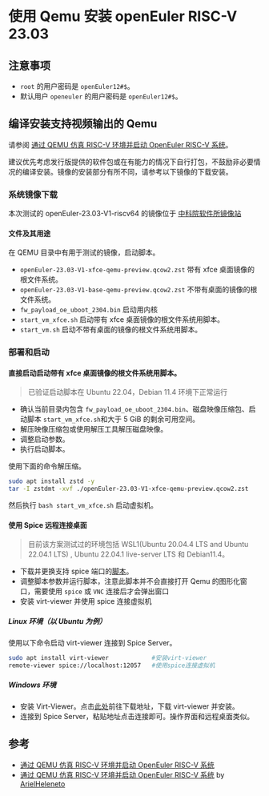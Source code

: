 # 使用 Qemu 安装 openEuler RISC-V 23.03

## 注意事项

- `root` 的用户密码是 `openEuler12#$`。
- 默认用户 `openeuler` 的用户密码是 `openEuler12#$`。

## 编译安装支持视频输出的 Qemu

请参阅 [通过 QEMU 仿真 RISC-V 环境并启动 OpenEuler RISC-V 系统](https://github.com/openeuler-mirror/RISC-V/blob/master/doc/tutorials/vm-qemu-oErv.md)。

建议优先考虑发行版提供的软件包或在有能力的情况下自行打包，不鼓励非必要情况的编译安装。镜像的安装部分有所不同，请参考以下镜像的下载安装。

### 系统镜像下载

本次测试的 openEuler-23.03-V1-riscv64 的镜像位于 [中科院软件所镜像站](http://mirror.iscas.ac.cn/openeuler-sig-riscv/openEuler-RISC-V/preview/openEuler-23.03-V1-riscv64/)

#### 文件及其用途

在 QEMU 目录中有用于测试的镜像，启动脚本。

- `openEuler-23.03-V1-xfce-qemu-preview.qcow2.zst` 带有 xfce 桌面镜像的根文件系统。
- `openEuler-23.03-V1-base-qemu-preview.qcow2.zst` 不带有桌面的镜像的根文件系统。
- `fw_payload_oe_uboot_2304.bin` 启动用内核
- `start_vm_xfce.sh` 启动带有 xfce 桌面镜像的根文件系统用脚本。
- `start_vm.sh` 启动不带有桌面的镜像的根文件系统用脚本。

### 部署和启动

#### 直接启动启动带有 xfce 桌面镜像的根文件系统用脚本。

> 已验证启动脚本在 Ubuntu 22.04，Debian 11.4 环境下正常运行 

- 确认当前目录内包含 `fw_payload_oe_uboot_2304.bin`、磁盘映像压缩包、启动脚本 `start_vm_xfce.sh`和大于 5 GiB 的剩余可用空间。
- 解压映像压缩包或使用解压工具解压磁盘映像。
- 调整启动参数。
- 执行启动脚本。

使用下面的命令解压缩。

```bash
sudo apt install zstd -y
tar -I zstdmt -xvf ./openEuler-23.03-V1-xfce-qemu-preview.qcow2.zst
```

然后执行 `bash start_vm_xfce.sh` 启动虚拟机。

#### 使用 Spice 远程连接桌面

> 目前该方案测试过的环境包括 WSL1(Ubuntu 20.04.4 LTS and Ubuntu 22.04.1 LTS) , Ubuntu 22.04.1 live-server LTS 和 Debian11.4。

- 下载并更换支持 spice 端口的[脚本](./start_vm.sh)。
- 调整脚本参数并运行脚本，注意此脚本并不会直接打开 Qemu 的图形化窗口，需要使用 `spice` 或 `VNC` 连接后才会弹出窗口
- 安装 virt-viewer 并使用 spice 连接虚拟机

##### Linux 环境（以 Ubuntu 为例）

使用以下命令启动 virt-viewer 连接到 Spice Server。

```bash
sudo apt install virt-viewer            #安装virt-viewer
remote-viewer spice://localhost:12057   #使用spice连接虚拟机
```

##### Windows 环境

- 安装 Virt-Viewer。点击[此处](https://virt-manager.org/download/)前往下载地址，下载 virt-viewer 并安装。
- 连接到 Spice Server，粘贴地址点击连接即可。操作界面和远程桌面类似。

## 参考

- [通过 QEMU 仿真 RISC-V 环境并启动 OpenEuler RISC-V 系统](https://github.com/openeuler-mirror/RISC-V/blob/master/doc/tutorials/vm-qemu-oErv.md)
- [通过 QEMU 仿真 RISC-V 环境并启动 OpenEuler RISC-V 系统](https://github.com/ArielHeleneto/Work-PLCT/tree/master/awesomeqemu) by [ArielHeleneto](https://github.com/ArielHeleneto)
